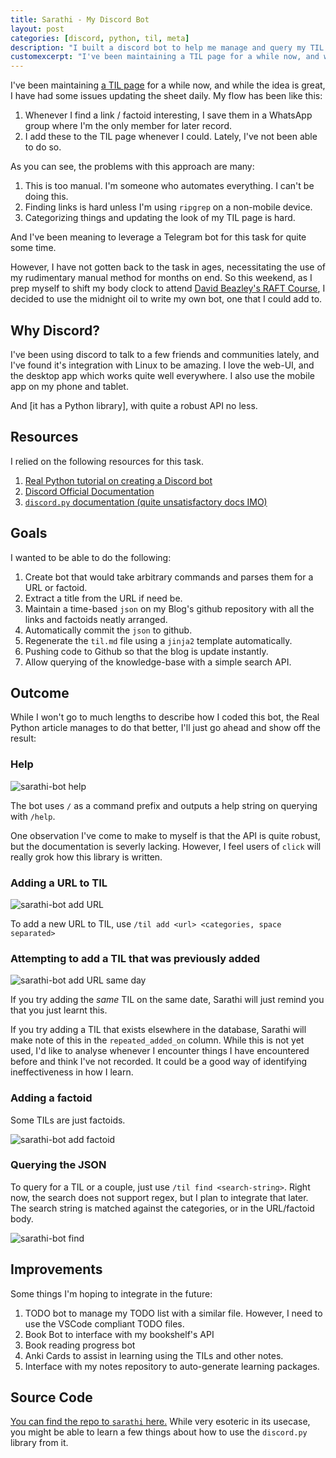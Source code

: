 ```yaml
---
title: Sarathi - My Discord Bot
layout: post
categories: [discord, python, til, meta]
description: "I built a discord bot to help me manage and query my TIL page."
customexcerpt: "I've been maintaining a TIL page for a while now, and while the idea is great, I have had some issues updating the sheet daily."
---
```


I've been maintaining [a TIL page](https://stonecharioteer.com/til.html) for a while now, and while the idea is great, I have had some issues updating the sheet daily.
My flow has been like this:

1. Whenever I find a link / factoid interesting, I save them in a WhatsApp group where I'm the only member for later record.
2. I add these to the TIL page whenever I could. Lately, I've not been able to do so.

As you can see, the problems with this approach are many:

1. This is too manual. I'm someone who automates everything. I can't be doing this.
2. Finding links is hard unless I'm using `ripgrep` on a non-mobile device.
3. Categorizing things and updating the look of my TIL page is hard.

And I've been meaning to leverage a Telegram bot for this task for quite some time.

However, I have not gotten back to the task in ages, necessitating the use of my rudimentary manual method for months on end.
So this weekend, as I prep myself to shift my body clock to attend [David Beazley's RAFT Course](),
I decided to use the midnight oil to write my own bot, one that I could add to.

## Why Discord?

I've been using discord to talk to a few friends and communities lately, and I've found it's integration with Linux to be amazing.
I love the web-UI, and the desktop app which works quite well everywhere. I also use the mobile app on my phone and tablet.

And [it has a Python library], with quite a robust API no less.

## Resources

I relied on the following resources for this task.

1. [Real Python tutorial on creating a Discord bot](https://realpython.com/how-to-make-a-discord-bot-python/#how-to-make-a-discord-bot-in-python)
2. [Discord Official Documentation](https://discord.com/developers/docs/intro)
3. [`discord.py` documentation (quite unsatisfactory docs IMO)](https://discordpy.readthedocs.io/en/latest/index.html)

## Goals

I wanted to be able to do the following:

1. Create bot that would take arbitrary commands and parses them for a URL or factoid.
2. Extract a title from the URL if need be.
3. Maintain a time-based `json` on my Blog's github repository with all the links and factoids neatly arranged.
4. Automatically commit the `json` to github.
5. Regenerate the `til.md` file using a `jinja2` template automatically.
6. Pushing code to Github so that the blog is update instantly.
7. Allow querying of the knowledge-base with a simple search API.

## Outcome

While I won't go to much lengths to describe how I coded this bot, the Real Python article manages to do that better, I'll just go ahead and show off the result:

### Help

![sarathi-bot help](/assets/images/posts/sarathi/help.jpeg)

The bot uses `/` as a command prefix and outputs a help string on querying with `/help`.

One observation I've come to make to myself is that the API is quite robust, but the documentation is severly lacking.
However, I feel users of `click` will really grok how this library is written.

### Adding a URL to TIL

![sarathi-bot add URL](/assets/images/posts/sarathi/add-url.jpeg)

To add a new URL to TIL, use `/til add <url> <categories, space separated>`

### Attempting to add a TIL that was previously added

![sarathi-bot add URL same day](/assets/images/posts/sarathi/add-same-day.jpeg)

If you try adding the *same* TIL on the same date, Sarathi will just remind you that you just learnt this.


If you try adding a TIL that exists elsewhere in the database, Sarathi will make note of this in the `repeated_added_on` column.
While this is not yet used, I'd like to analyse whenever I encounter things I have encountered before and think I've not recorded.
It could be a good way of identifying ineffectiveness in how I learn.

### Adding a factoid

Some TILs are just factoids.

![sarathi-bot add factoid](/assets/images/posts/sarathi/add-factoid.jpeg)


### Querying the JSON

To query for a TIL or a couple, just use `/til find <search-string>`. Right now, the search does not support regex, but I plan to integrate that later.
The search string is matched against the categories, or in the URL/factoid body.

![sarathi-bot find](/assets/images/posts/sarathi/find.jpeg)

## Improvements

Some things I'm hoping to integrate in the future:

1. TODO bot to manage my TODO list with a similar file. However, I need to use the VSCode compliant TODO files.
2. Book Bot to interface with my bookshelf's API
3. Book reading progress bot
4. Anki Cards to assist in learning using the TILs and other notes.
5. Interface with my notes repository to auto-generate learning packages.

## Source Code

[You can find the repo to `sarathi` here.](https://github.com/stonecharioteer/sarathi) While very esoteric in its usecase, you might be able to learn a few things about how to use the `discord.py` library from it.
